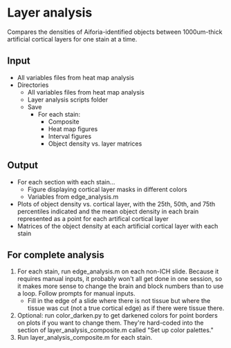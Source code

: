 # Layer analysis
Compares the densities of Aiforia-identified objects between 1000um-thick artificial cortical layers for one stain at a time.

## Input
- All variables files from heat map analysis
- Directories
	- All variables files from heat map analysis
	- Layer analysis scripts folder
	- Save
		- For each stain:
			- Composite
			- Heat map figures
			- Interval figures
			- Object density vs. layer matrices

## Output
- For each section with each stain…
	- Figure displaying cortical layer masks in different colors
	- Variables from edge_analysis.m
- Plots of object density vs. cortical layer, with the 25th, 50th, and 75th percentiles indicated and the mean object density in each brain represented as a point for each artifical cortical layer
- Matrices of the object density at each artificial cortical layer with each stain

## For complete analysis
1. For each stain, run edge_analysis.m on each non-ICH slide. Because it requires manual inputs, it probably won't all get done in one session, so it makes more sense to change the brain and block numbers than to use a loop. Follow prompts for manual inputs.
	- Fill in the edge of a slide where there is not tissue but where the tissue was cut (not a true cortical edge) as if there were tissue there.
2. Optional: run color_darken.py to get darkened colors for point borders on plots if you want to change them. They're hard-coded into the section of layer_analysis_composite.m called "Set up color palettes."
3. Run layer_analysis_composite.m for each stain.
